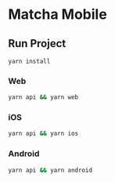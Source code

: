 # Matcha Mobile

## Run Project
```
yarn install
```


### Web

```bash
yarn api && yarn web
```

### iOS

```bash
yarn api && yarn ios
```

### Android

```bash
yarn api && yarn android
```
